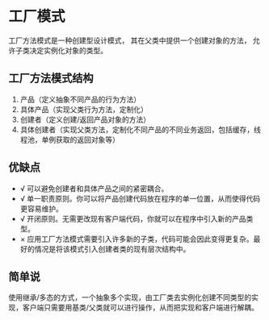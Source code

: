 # 工厂模式

工厂方法模式是一种创建型设计模式， 其在父类中提供一个创建对象的方法， 允许子类决定实例化对象的类型。

## 工厂方法模式结构

1. 产品（定义抽象不同产品的行为方法）
2. 具体产品（实现父类行为方法，定制化）
3. 创建者（定义创建/返回产品对象的方法）
4. 具体创建者（实现父类方法，定制化不同产品的不同业务返回，包括缓存，线程池，单例获取的返回对象等）

## 优缺点

- √ 可以避免创建者和具体产品之间的紧密耦合。
- √ 单一职责原则。你可以将产品创建代码放在程序的单一位置，从而使得代码更容易维护。
- √ 开闭原则。无需更改现有客户端代码，你就可以在程序中引入新的产品类型。
- × 应用工厂方法模式需要引入许多新的子类，代码可能会因此变得更复杂。最好的情况是将该模式引入创建者类的现有层次结构中。

## 简单说

使用继承/多态的方式，一个抽象多个实现，由工厂类去实例化创建不同类型的实现，客户端只需要用基类/父类就可以进行操作，从而把实现和客户端进行解耦。